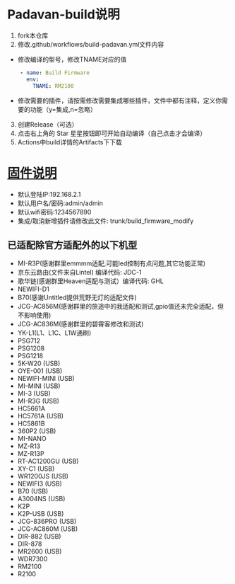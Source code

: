 # Padavan-build说明
1. fork本仓库
2. 修改.github/workflows/build-padavan.yml文件内容
- 修改编译的型号，修改TNAME对应的值    
```YAML
    - name: Build Firmware
      env:
        TNAME: RM2100
```
- 修改需要的插件，请按需修改需要集成哪些插件，文件中都有注释，定义你需要的功能（y=集成,n=忽略）
3. 创建Release（可选）
4. 点击右上角的 Star 星星按钮即可开始自动编译（自己点击才会编译）
5. Actions中build详情的Artifacts下下载

# [固件说明](https://github.com/chongshengB/rt-n56u)
- 默认登陆IP:192.168.2.1
- 默认用户名/密码:admin/admin
- 默认wifi密码:1234567890
- 集成/取消新增插件请修改此文件: trunk/build_firmware_modify

## 已适配除官方适配外的以下机型
- MI-R3P(感谢群里emmmm适配,可能led控制有点问题,其它功能正常)
- 京东云路由(文件来自Lintel) 编译代码: JDC-1
- 歌华链(感谢群里Heaven适配与测试）编译代码: GHL
- NEWIFI-D1
- B70(感谢Untitled提供荒野无灯的适配文件)
- JCG-AC856M(感谢群里的旅途中的我适配和测试,gpio值还未完全适配，但不影响使用)
- JCG-AC836M(感谢群里的碧霄客修改和测试)
- YK-L1(L1、L1C、L1W通刷)
- PSG712
- PSG1208
- PSG1218
- 5K-W20 (USB)
- OYE-001 (USB)
- NEWIFI-MINI (USB)
- MI-MINI (USB)
- MI-3 (USB)
- MI-R3G (USB)
- HC5661A
- HC5761A (USB)
- HC5861B
- 360P2 (USB)
- MI-NANO
- MZ-R13
- MZ-R13P
- RT-AC1200GU (USB)
- XY-C1 (USB)
- WR1200JS (USB)
- NEWIFI3 (USB)
- B70 (USB)
- A3004NS (USB)
- K2P
- K2P-USB (USB)
- JCG-836PRO (USB)
- JCG-AC860M (USB)
- DIR-882 (USB)
- DIR-878
- MR2600 (USB)
- WDR7300
- RM2100
- R2100


